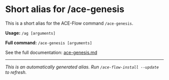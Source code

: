 # Short alias for /ace-genesis

This is a short alias for the ACE-Flow command `/ace-genesis`.

**Usage:** `/ag [arguments]`

**Full command:** `/ace-genesis [arguments]`

See the full documentation: [ace-genesis.md](./ace-genesis.md)

---

*This is an automatically generated alias. Run `/ace-flow-install --update` to refresh.*
